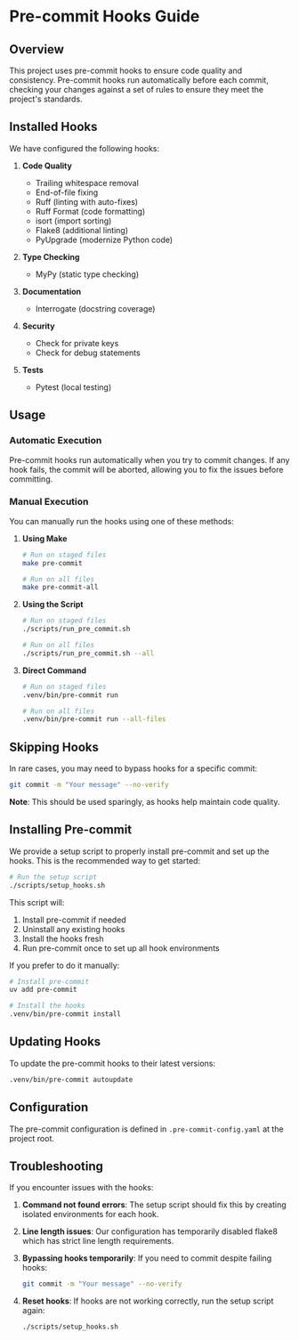 # Pre-commit Hooks Guide

## Overview

This project uses pre-commit hooks to ensure code quality and consistency. Pre-commit hooks run automatically before each commit, checking your changes against a set of rules to ensure they meet the project's standards.

## Installed Hooks

We have configured the following hooks:

1. **Code Quality**
   - Trailing whitespace removal
   - End-of-file fixing
   - Ruff (linting with auto-fixes)
   - Ruff Format (code formatting)
   - isort (import sorting)
   - Flake8 (additional linting)
   - PyUpgrade (modernize Python code)

2. **Type Checking**
   - MyPy (static type checking)

3. **Documentation**
   - Interrogate (docstring coverage)

4. **Security**
   - Check for private keys
   - Check for debug statements

5. **Tests**
   - Pytest (local testing)

## Usage

### Automatic Execution

Pre-commit hooks run automatically when you try to commit changes. If any hook fails, the commit will be aborted, allowing you to fix the issues before committing.

### Manual Execution

You can manually run the hooks using one of these methods:

1. **Using Make**

   ```bash
   # Run on staged files
   make pre-commit

   # Run on all files
   make pre-commit-all
   ```

2. **Using the Script**

   ```bash
   # Run on staged files
   ./scripts/run_pre_commit.sh

   # Run on all files
   ./scripts/run_pre_commit.sh --all
   ```

3. **Direct Command**

   ```bash
   # Run on staged files
   .venv/bin/pre-commit run

   # Run on all files
   .venv/bin/pre-commit run --all-files
   ```

## Skipping Hooks

In rare cases, you may need to bypass hooks for a specific commit:

```bash
git commit -m "Your message" --no-verify
```

**Note**: This should be used sparingly, as hooks help maintain code quality.

## Installing Pre-commit

We provide a setup script to properly install pre-commit and set up the hooks. This is the recommended way to get started:

```bash
# Run the setup script
./scripts/setup_hooks.sh
```

This script will:
1. Install pre-commit if needed
2. Uninstall any existing hooks
3. Install the hooks fresh
4. Run pre-commit once to set up all hook environments

If you prefer to do it manually:

```bash
# Install pre-commit
uv add pre-commit

# Install the hooks
.venv/bin/pre-commit install
```

## Updating Hooks

To update the pre-commit hooks to their latest versions:

```bash
.venv/bin/pre-commit autoupdate
```

## Configuration

The pre-commit configuration is defined in `.pre-commit-config.yaml` at the project root.

## Troubleshooting

If you encounter issues with the hooks:

1. **Command not found errors**: The setup script should fix this by creating isolated environments for each hook.

2. **Line length issues**: Our configuration has temporarily disabled flake8 which has strict line length requirements.

3. **Bypassing hooks temporarily**: If you need to commit despite failing hooks:
   ```bash
   git commit -m "Your message" --no-verify
   ```

4. **Reset hooks**: If hooks are not working correctly, run the setup script again:
   ```bash
   ./scripts/setup_hooks.sh
   ```
